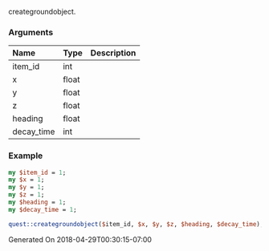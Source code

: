 creategroundobject.
### Arguments
**Name**|**Type**|**Description**
:---|:---|:---
item_id|int|
x|float|
y|float|
z|float|
heading|float|
decay_time|int|

### Example

```perl
my $item_id = 1;
my $x = 1;
my $y = 1;
my $z = 1;
my $heading = 1;
my $decay_time = 1;

quest::creategroundobject($item_id, $x, $y, $z, $heading, $decay_time); # Returns void
```


Generated On 2018-04-29T00:30:15-07:00